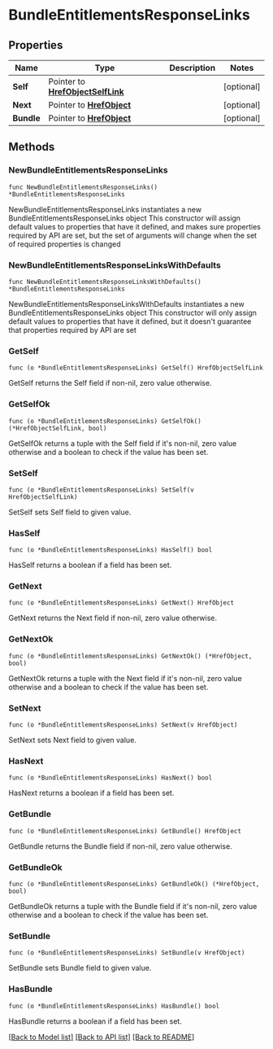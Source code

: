 # BundleEntitlementsResponseLinks

## Properties

Name | Type | Description | Notes
------------ | ------------- | ------------- | -------------
**Self** | Pointer to [**HrefObjectSelfLink**](HrefObjectSelfLink.md) |  | [optional] 
**Next** | Pointer to [**HrefObject**](HrefObject.md) |  | [optional] 
**Bundle** | Pointer to [**HrefObject**](HrefObject.md) |  | [optional] 

## Methods

### NewBundleEntitlementsResponseLinks

`func NewBundleEntitlementsResponseLinks() *BundleEntitlementsResponseLinks`

NewBundleEntitlementsResponseLinks instantiates a new BundleEntitlementsResponseLinks object
This constructor will assign default values to properties that have it defined,
and makes sure properties required by API are set, but the set of arguments
will change when the set of required properties is changed

### NewBundleEntitlementsResponseLinksWithDefaults

`func NewBundleEntitlementsResponseLinksWithDefaults() *BundleEntitlementsResponseLinks`

NewBundleEntitlementsResponseLinksWithDefaults instantiates a new BundleEntitlementsResponseLinks object
This constructor will only assign default values to properties that have it defined,
but it doesn't guarantee that properties required by API are set

### GetSelf

`func (o *BundleEntitlementsResponseLinks) GetSelf() HrefObjectSelfLink`

GetSelf returns the Self field if non-nil, zero value otherwise.

### GetSelfOk

`func (o *BundleEntitlementsResponseLinks) GetSelfOk() (*HrefObjectSelfLink, bool)`

GetSelfOk returns a tuple with the Self field if it's non-nil, zero value otherwise
and a boolean to check if the value has been set.

### SetSelf

`func (o *BundleEntitlementsResponseLinks) SetSelf(v HrefObjectSelfLink)`

SetSelf sets Self field to given value.

### HasSelf

`func (o *BundleEntitlementsResponseLinks) HasSelf() bool`

HasSelf returns a boolean if a field has been set.

### GetNext

`func (o *BundleEntitlementsResponseLinks) GetNext() HrefObject`

GetNext returns the Next field if non-nil, zero value otherwise.

### GetNextOk

`func (o *BundleEntitlementsResponseLinks) GetNextOk() (*HrefObject, bool)`

GetNextOk returns a tuple with the Next field if it's non-nil, zero value otherwise
and a boolean to check if the value has been set.

### SetNext

`func (o *BundleEntitlementsResponseLinks) SetNext(v HrefObject)`

SetNext sets Next field to given value.

### HasNext

`func (o *BundleEntitlementsResponseLinks) HasNext() bool`

HasNext returns a boolean if a field has been set.

### GetBundle

`func (o *BundleEntitlementsResponseLinks) GetBundle() HrefObject`

GetBundle returns the Bundle field if non-nil, zero value otherwise.

### GetBundleOk

`func (o *BundleEntitlementsResponseLinks) GetBundleOk() (*HrefObject, bool)`

GetBundleOk returns a tuple with the Bundle field if it's non-nil, zero value otherwise
and a boolean to check if the value has been set.

### SetBundle

`func (o *BundleEntitlementsResponseLinks) SetBundle(v HrefObject)`

SetBundle sets Bundle field to given value.

### HasBundle

`func (o *BundleEntitlementsResponseLinks) HasBundle() bool`

HasBundle returns a boolean if a field has been set.


[[Back to Model list]](../README.md#documentation-for-models) [[Back to API list]](../README.md#documentation-for-api-endpoints) [[Back to README]](../README.md)


